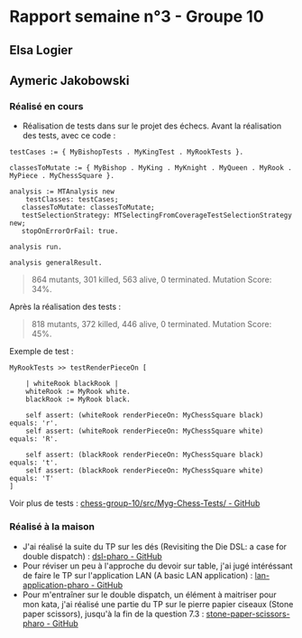 # Rapport semaine n°3 - Groupe 10

## Elsa Logier



## Aymeric Jakobowski

### Réalisé en cours

- Réalisation de tests dans sur le projet des échecs. Avant la réalisation des tests, avec ce code :
```smalltalk
testCases := { MyBishopTests . MyKingTest . MyRookTests }.

classesToMutate := { MyBishop . MyKing . MyKnight . MyQueen . MyRook . MyPiece . MyChessSquare }.

analysis := MTAnalysis new
	testClasses: testCases;
   classesToMutate: classesToMutate;
   testSelectionStrategy: MTSelectingFromCoverageTestSelectionStrategy new;
   stopOnErrorOrFail: true.

analysis run.

analysis generalResult.
```
> 864 mutants, 301 killed, 563 alive, 0 terminated. Mutation Score: 34%.

Après la réalisation des tests :
> 818 mutants, 372 killed, 446 alive, 0 terminated. Mutation Score: 45%.

Exemple de test :
```smalltalk
MyRookTests >> testRenderPieceOn [

	| whiteRook blackRook |
	whiteRook := MyRook white.
	blackRook := MyRook black.

	self assert: (whiteRook renderPieceOn: MyChessSquare black) equals: 'r'.
	self assert: (whiteRook renderPieceOn: MyChessSquare white) equals: 'R'.

	self assert: (blackRook renderPieceOn: MyChessSquare black) equals: 't'.
	self assert: (blackRook renderPieceOn: MyChessSquare white) equals: 'T'
]
```

Voir plus de tests : [chess-group-10/src/Myg-Chess-Tests/ - GitHub](https://github.com/AymericJak/chess-group-10/tree/AymericJak/src/Myg-Chess-Tests)

### Réalisé à la maison

- J'ai réalisé la suite du TP sur les dés (Revisiting the Die DSL: a case for double dispatch) : [dsl-pharo - GitHub](https://github.com/AymericJak/dsl-pharo)
- Pour réviser un peu à l'approche du devoir sur table, j'ai jugé intéréssant de faire le TP sur l'application LAN (A basic LAN application) : [lan-application-pharo - GitHub](https://github.com/AymericJak/lan-application-pharo)
- Pour m'entraîner sur le double dispatch, un élément à maitriser pour mon kata, j'ai réalisé une partie du TP sur le pierre papier ciseaux (Stone paper scissors), jusqu'à la fin de la question 7.3 : [stone-paper-scissors-pharo - GitHub](https://github.com/AymericJak/stone-paper-scissors-pharo)